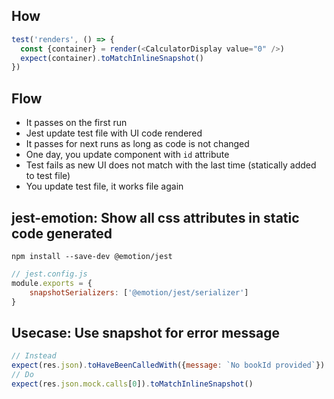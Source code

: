 ## How
```js
test('renders', () => {
  const {container} = render(<CalculatorDisplay value="0" />)
  expect(container).toMatchInlineSnapshot()
})
```

## Flow
- It passes on the first run
- Jest update test file with UI code rendered
- It passes for next runs as long as code is not changed
- One day, you update component with `id` attribute
- Test fails as new UI does not match with the last time (statically added to test file)
- You update test file, it works file again

## jest-emotion: Show all css attributes in static code generated
```console
npm install --save-dev @emotion/jest
```
```js
// jest.config.js
module.exports = {
    snapshotSerializers: ['@emotion/jest/serializer']
}
```

## Usecase: Use snapshot for error message
```js
// Instead
expect(res.json).toHaveBeenCalledWith({message: `No bookId provided`})
// Do
expect(res.json.mock.calls[0]).toMatchInlineSnapshot()
```
